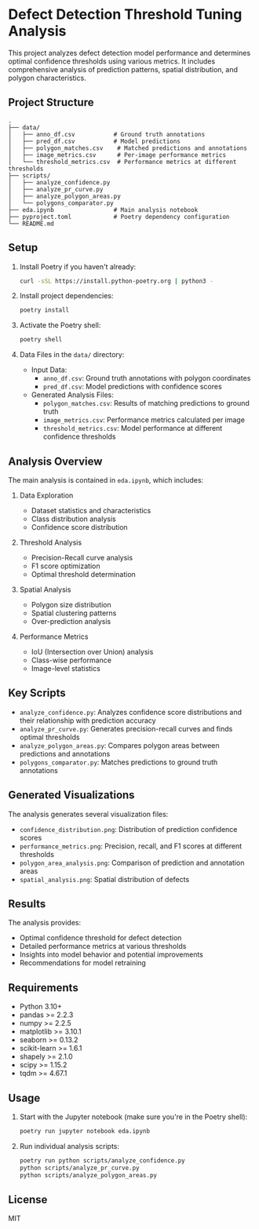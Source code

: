 # Defect Detection Threshold Tuning Analysis

This project analyzes defect detection model performance and determines optimal confidence thresholds using various metrics. It includes comprehensive analysis of prediction patterns, spatial distribution, and polygon characteristics.

## Project Structure

```
.
├── data/
│   ├── anno_df.csv           # Ground truth annotations
│   ├── pred_df.csv           # Model predictions
│   ├── polygon_matches.csv    # Matched predictions and annotations
│   ├── image_metrics.csv      # Per-image performance metrics
│   └── threshold_metrics.csv  # Performance metrics at different thresholds
├── scripts/
│   ├── analyze_confidence.py
│   ├── analyze_pr_curve.py
│   ├── analyze_polygon_areas.py
│   └── polygons_comparator.py
├── eda.ipynb                 # Main analysis notebook
├── pyproject.toml            # Poetry dependency configuration
└── README.md
```

## Setup

1. Install Poetry if you haven't already:
   ```bash
   curl -sSL https://install.python-poetry.org | python3 -
   ```

2. Install project dependencies:
   ```bash
   poetry install
   ```

3. Activate the Poetry shell:
   ```bash
   poetry shell
   ```

4. Data Files in the `data/` directory:
   - Input Data:
     * `anno_df.csv`: Ground truth annotations with polygon coordinates
     * `pred_df.csv`: Model predictions with confidence scores
   - Generated Analysis Files:
     * `polygon_matches.csv`: Results of matching predictions to ground truth
     * `image_metrics.csv`: Performance metrics calculated per image
     * `threshold_metrics.csv`: Model performance at different confidence thresholds

## Analysis Overview

The main analysis is contained in `eda.ipynb`, which includes:

1. Data Exploration
   - Dataset statistics and characteristics
   - Class distribution analysis
   - Confidence score distribution

2. Threshold Analysis
   - Precision-Recall curve analysis
   - F1 score optimization
   - Optimal threshold determination

3. Spatial Analysis
   - Polygon size distribution
   - Spatial clustering patterns
   - Over-prediction analysis

4. Performance Metrics
   - IoU (Intersection over Union) analysis
   - Class-wise performance
   - Image-level statistics

## Key Scripts

- `analyze_confidence.py`: Analyzes confidence score distributions and their relationship with prediction accuracy
- `analyze_pr_curve.py`: Generates precision-recall curves and finds optimal thresholds
- `analyze_polygon_areas.py`: Compares polygon areas between predictions and annotations
- `polygons_comparator.py`: Matches predictions to ground truth annotations

## Generated Visualizations

The analysis generates several visualization files:
- `confidence_distribution.png`: Distribution of prediction confidence scores
- `performance_metrics.png`: Precision, recall, and F1 scores at different thresholds
- `polygon_area_analysis.png`: Comparison of prediction and annotation areas
- `spatial_analysis.png`: Spatial distribution of defects

## Results

The analysis provides:
- Optimal confidence threshold for defect detection
- Detailed performance metrics at various thresholds
- Insights into model behavior and potential improvements
- Recommendations for model retraining

## Requirements

- Python 3.10+
- pandas >= 2.2.3
- numpy >= 2.2.5
- matplotlib >= 3.10.1
- seaborn >= 0.13.2
- scikit-learn >= 1.6.1
- shapely >= 2.1.0
- scipy >= 1.15.2
- tqdm >= 4.67.1

## Usage

1. Start with the Jupyter notebook (make sure you're in the Poetry shell):
   ```bash
   poetry run jupyter notebook eda.ipynb
   ```

2. Run individual analysis scripts:
   ```bash
   poetry run python scripts/analyze_confidence.py
   python scripts/analyze_pr_curve.py
   python scripts/analyze_polygon_areas.py
   ```

## License

MIT
